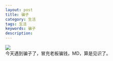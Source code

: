 ```yaml
---
layout: post
title: 骗子
category: 生活
tags: 生活
keywords: 骗子
description: 
---
```

![](http://image.nationalgeographic.com.cn/2014/0702/20140702022609112.jpg)</br>
今天遇到骗子了，冒充老板骗钱，MD，算是见识了。



	
